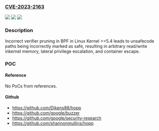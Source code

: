 ### [CVE-2023-2163](https://cve.mitre.org/cgi-bin/cvename.cgi?name=CVE-2023-2163)
![](https://img.shields.io/static/v1?label=Product&message=Linux%20Kernel&color=blue)
![](https://img.shields.io/static/v1?label=Version&message=n%2Fa&color=blue)
![](https://img.shields.io/static/v1?label=Vulnerability&message=CWE-682%20Incorrect%20Calculation&color=brighgreen)

### Description

Incorrect verifier pruning in BPF in Linux Kernel >=5.4 leads to unsafecode paths being incorrectly marked as safe, resulting in arbitrary read/write inkernel memory, lateral privilege escalation, and container escape.

### POC

#### Reference
No PoCs from references.

#### Github
- https://github.com/Dikens88/hopp
- https://github.com/google/buzzer
- https://github.com/google/security-research
- https://github.com/shannonmullins/hopp

